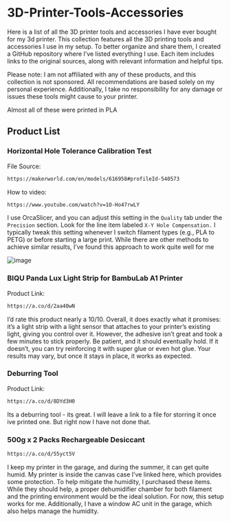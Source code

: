 # 3D-Printer-Tools-Accessories
Here is a list of all the 3D printer tools and accessories I have ever bought for my 3d printer.
This collection features all the 3D printing tools and accessories I use in my setup. To better organize and share them, I created a GitHub repository where I’ve listed everything I use. Each item includes links to the original sources, along with relevant information and helpful tips.

Please note: I am not affiliated with any of these products, and this collection is not sponsored. All recommendations are based solely on my personal experience. Additionally, I take no responsibility for any damage or issues these tools might cause to your printer.

Almost all of these were printed in PLA

## Product List

### Horizontal Hole Tolerance Calibration Test
File Source: 
```bash
https://makerworld.com/en/models/616958#profileId-540573
```
How to video:
```bash
https://www.youtube.com/watch?v=1O-Ho47rwLY
```
I use OrcaSlicer, and you can adjust this setting in the `Quality` tab under the `Precision` section. Look for the line item labeled `X-Y Hole Compensation.` I typically tweak this setting whenever I switch filament types (e.g., PLA to PETG) or before starting a large print. While there are other methods to achieve similar results, I’ve found this approach to work quite well for me

![image](https://github.com/user-attachments/assets/5c27f55c-14b8-4195-8cc8-6e53cab26ae6)

### BIQU Panda Lux Light Strip for BambuLab A1 Printer
Product Link:
```bash
https://a.co/d/2aa40wN
```
I’d rate this product nearly a 10/10. Overall, it does exactly what it promises: it’s a light strip with a light sensor that attaches to your printer’s existing light, giving you control over it. However, the adhesive isn’t great and took a few minutes to stick properly. Be patient, and it should eventually hold. If it doesn’t, you can try reinforcing it with super glue or even hot glue. Your results may vary, but once it stays in place, it works as expected.

### Deburring Tool

Product Link:
```bash
https://a.co/d/8DYd3H0
```
Its a deburring tool - its great. I will leave a link to a file for storring it once ive printed one. But right now I have not done that.

### 500g x 2 Packs Rechargeable Desiccant 
```bash
https://a.co/d/55yct5V
```
I keep my printer in the garage, and during the summer, it can get quite humid. My printer is inside the canvas case I’ve linked here, which provides some protection. To help mitigate the humidity, I purchased these items. While they should help, a proper dehumidifier chamber for both filament and the printing environment would be the ideal solution. For now, this setup works for me. Additionally, I have a window AC unit in the garage, which also helps manage the humidity.
